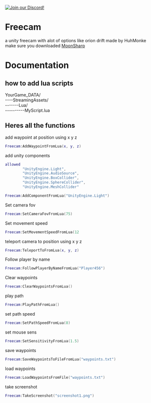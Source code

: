 <a href="https://discord.gg/8tuuGjuEE9"><img src="https://img.shields.io/badge/discord-brightgreen.svg?style=for-the-badge&logo=discord&colorA=23272a&colorB=7289da" alt="Join our Discord!"></a>
# Freecam
a unity freecam with alot of options like orion drift made by HuhMonke
make sure you downloaded [MoonSharp](https://github.com/moonsharp-devs/moonsharp)

# Documentation

## how to add lua scripts

YourGame_DATA/                          
----StreamingAssets/                      
-------Lua/                  
----------MyScript.lua


## Heres all the functions

add waypoint at position using x y z
```lua
Freecam:AddWaypointFromLua(x, y, z)
```

add unity components
```lua
allowed
        "UnityEngine.Light",
        "UnityEngine.AudioSource",
        "UnityEngine.BoxCollider",
        "UnityEngine.SphereCollider",
        "UnityEngine.MeshCollider"

Freecam:AddComponentFromLua("UnityEngine.Light")
```
Set camera fov
```lua
Freecam:SetCameraFovFromLua(75)
```
Set movement speed
```lua
Freecam:SetMovementSpeedFromLua(12
```
teleport camera to position using x y z
```lua
Freecam:TeleportToFromLua(x, y, z)
```
Follow player by name
```lua
Freecam:FollowPlayerByNameFromLua("Player456")
```
Clear waypoints
```lua
Freecam:ClearWaypointsFromLua()
```
play path
```lua
Freecam:PlayPathFromLua()
```
set path speed
```lua
Freecam:SetPathSpeedFromLua(8)
```
set mouse sens
```lua
Freecam:SetSensitivityFromLua(1.5)
```
save waypoints
```lua
Freecam:SaveWaypointsToFileFromLua("waypoints.txt")
```
load waypoints
```lua
Freecam:LoadWaypointsFromFile("waypoints.txt")
```
take screenshot
```lua
Freecam:TakeScreenshot("screenshot1.png")
```
